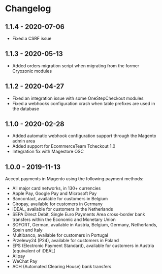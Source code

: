 # Changelog

## 1.1.4 - 2020-07-06

- Fixed a CSRF issue

## 1.1.3 - 2020-05-13

- Added orders migration script when migrating from the former Cryozonic modules

## 1.1.2 - 2020-04-27

- Fixed an integration issue with some OneStepCheckout modules
- Fixed a webhooks configuration crash when table prefixes are used in the database

## 1.1.0 - 2020-02-28

- Added automatic webhook configuration support through the Magento admin area
- Added support for EcommerceTeam Tcheckout 1.0
- Integration fix with Magestore OSC

## 1.0.0 - 2019-11-13

Accept payments in Magento using the following payment methods:
- All major card networks, in 130+ currencies
- Apple Pay, Google Pay and Microsoft Pay
- Bancontact, available for customers in Belgium
- Giropay, available for customers in Germany
- iDEAL, available for customers in the Netherlands
- SEPA Direct Debit, Single Euro Payments Area cross-border bank transfers within the Economic and Monetary Union
- SOFORT, German, available in Austria, Belgium, Germany, Netherlands, Spain and Italy
- Multibanco, available for customers in Portugal
- Przelewy24 (P24), available for customers in Poland
- EPS (Electronic Payment Standard), available for customers in Austria (equivalent of iDEAL)
- Alipay
- WeChat Pay
- ACH (Automated Clearing House) bank transfers
